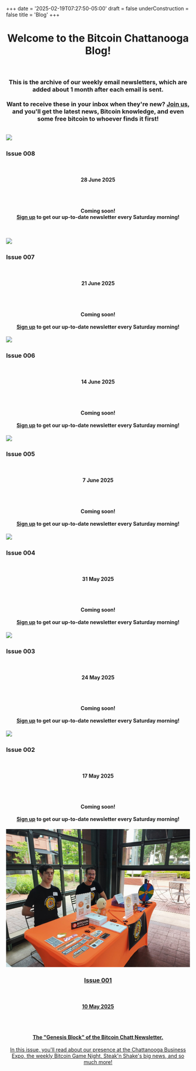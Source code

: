 +++
date = '2025-02-19T07:27:50-05:00'
draft = false
underConstruction = false
title = 'Blog'
+++

<div class="article">
  <h1 style="text-align: center">Welcome to the Bitcoin Chattanooga Blog!</h1>
  <br>
  <h3 style="text-align: center">This is the archive of our weekly email newsletters, which are added about 1 month after each email is sent.
  <br>
  <br>
  Want to receive these in your inbox when they're new? <a href="https://www.BitcoinChatt.org">Join us</a>, and you'll get the latest news, Bitcoin knowledge, and even some free bitcoin to whoever finds it first!</h3>
  <br>
  <div class="blog-container">
    <div class="blog-item">
      <img src="/images/Logos/Bitcoin%20Chatt%20Avatar.png">
      <h3>Issue 008</h3>
      <br>
      <h4 style="text-align: center">28 June 2025<h4>
        <br>
        <br>
      <p style="text-align: center"><b>Coming soon!</b>
        <br>
        <a href="https://www.bitcoinchatt.org/join/">Sign up</a> to get our up-to-date newsletter every Saturday morning!
      </p>
      <br>
    </div>
    <div class="blog-item">
      <img src="/images/Logos/Bitcoin%20Chatt%20Avatar.png">
      <h3>Issue 007</h3>
      <br>
      <h4 style="text-align: center">21 June 2025<h4>
        <br>
        <br>
      <p style="text-align: center"><b>Coming soon!</b>
        <br>
        <br>
        <a href="https://www.bitcoinchatt.org/join/">Sign up</a> to get our up-to-date newsletter every Saturday morning!
      </p>
    </div>
    <div class="blog-item">
      <img src="/images/Logos/Bitcoin%20Chatt%20Avatar.png">
      <h3>Issue 006</h3>
      <br>
      <h4 style="text-align: center">14 June 2025<h4>
        <br>
        <br>
      <p style="text-align: center"><b>Coming soon!</b>
        <br>
        <br>
        <a href="https://www.bitcoinchatt.org/join/">Sign up</a> to get our up-to-date newsletter every Saturday morning!
      </p>
    </div>
    <div class="blog-item">
      <img src="/images/Logos/Bitcoin%20Chatt%20Avatar.png">
      <h3>Issue 005</h3>
      <br>
      <h4 style="text-align: center">7 June 2025<h4>
        <br>
        <br>
      <p style="text-align: center"><b>Coming soon!</b>
        <br>
        <br>
        <a href="https://www.bitcoinchatt.org/join/">Sign up</a> to get our up-to-date newsletter every Saturday morning!
      </p>
    </div>
    <div class="blog-item">
      <img src="/images/Logos/Bitcoin%20Chatt%20Avatar.png">
      <h3>Issue 004</h3>
      <br>
      <h4 style="text-align: center">31 May 2025<h4>
        <br>
        <br>
      <p style="text-align: center"><b>Coming soon!</b>
        <br>
        <br>
        <a href="https://www.bitcoinchatt.org/join/">Sign up</a> to get our up-to-date newsletter every Saturday morning!
      </p>
    </div>
    <div class="blog-item">
      <img src="/images/Logos/Bitcoin%20Chatt%20Avatar.png">
      <h3>Issue 003</h3>
      <br>
      <h4 style="text-align: center">24 May 2025<h4>
        <br>
        <br>
      <p style="text-align: center"><b>Coming soon!</b>
        <br>
        <br>
        <a href="https://www.bitcoinchatt.org/join/">Sign up</a> to get our up-to-date newsletter every Saturday morning!
      </p>
    </div>
    <div class="blog-item">
      <img src="/images/Logos/Bitcoin%20Chatt%20Avatar.png">
      <h3>Issue 002</h3>
      <br>
      <h4 style="text-align: center">17 May 2025<h4>
        <br>
        <br>
      <p style="text-align: center"><b>Coming soon!</b>
        <br>
        <br>
        <a href="https://www.bitcoinchatt.org/join/">Sign up</a> to get our up-to-date newsletter every Saturday morning!
      </p>
    </div>
    <div class="blog-item">
      <a href="newsletter/issue-1">
        <img src="/content/blog/newsletter/issue-1/Chattanooga Expo.png">
        <h3 style="text-align: center">Issue 001</h3>
        <br>
        <h4 style="text-align: center">10 May 2025</h4>
        <br>
        <br>
        <p style="text-align: center">
          <b>The "Genesis Block" of the Bitcoin Chatt Newsletter.</b>
          <br>
          <br>
          In this issue, you'll read about our presence at the Chattanooga Business Expo, the weekly Bitcoin Game Night, Steak'n Shake's big news, and so much more!
        </p>
      </a>
    </div>
  </div>

</div>

